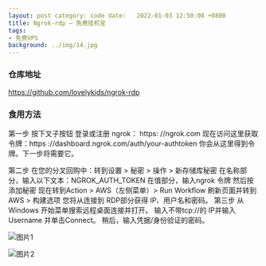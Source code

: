 ```yaml
---
layout: post category: code date:   2022-01-03 12:50:00 +0800
title: Ngrok-rdp – 免费挂机宝
tags:
- 免费VPS
background: ../img/14.jpg
---
```



### 仓库地址
https://github.com/lovelykids/ngrok-rdp


### 食用方法

第一步
按下叉子按钮
登录或注册 ngrok： https: //ngrok.com
现在访问这里获取令牌：https ://dashboard.ngrok.com/auth/your-authtoken
你会从这里得到令牌。下一步将需要它。

第二步
在您的分叉回购中：转到设置 > 秘密 > 操作 > 新存储库秘密
在名称部分，输入以下文本：NGROK_AUTH_TOKEN
在值部分，输入ngrok 令牌
然后按添加秘密
现在转到Action > AWS（左侧菜单）> Run Workflow
刷新页面并转到AWS > 构建选项
您将从连接到 RDP部分获得 IP、用户名和密码。
第三步
从 Windows 开始菜单搜索远程桌面连接并打开。
输入不带tcp://的 IP并输入 Username 并单击Connect。
稍后，输入凭据/身份验证的密码。

![图片1](https://camo.githubusercontent.com/2ac3c0f7bc72a759b393df482f5996eedd185ac6cd269c71c7c13fc685e739e4/68747470733a2f2f692e696d6775722e636f6d2f575172394e31412e706e67)

![图片2](https://camo.githubusercontent.com/1ca60d0059d7d06d59bcfc63845076b6c031ff1938b7bf8611c7cc19a13bae76/68747470733a2f2f692e696d6775722e636f6d2f766744326f776b2e706e67)


